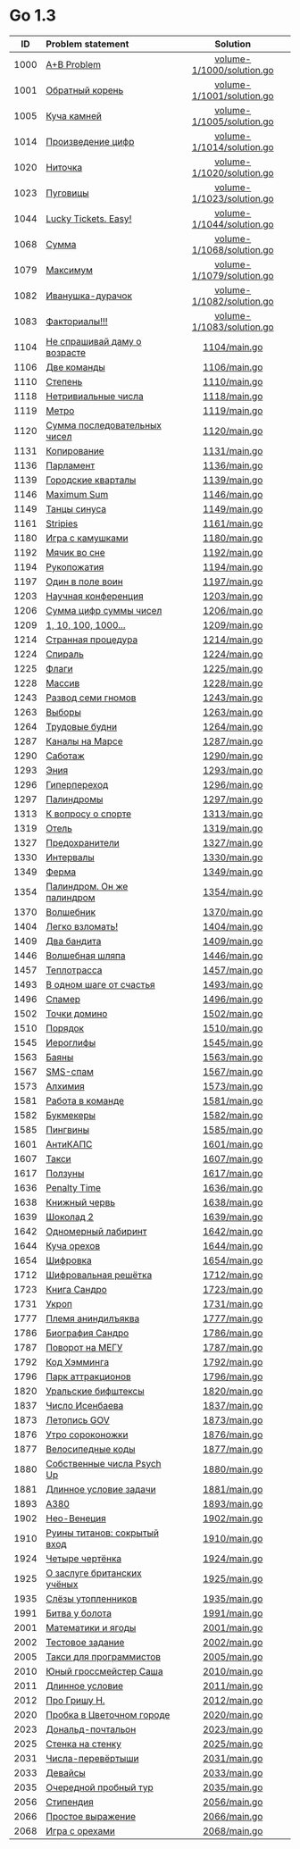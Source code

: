 # Go 1.3

| ID   | Problem statement                                                                      | Solution                                               |
|:----:|:---------------------------------------------------------------------------------------|:------------------------------------------------------:|
| 1000 | [A+B Problem](http://acm.timus.ru/problem.aspx?space=1&num=1000)                       | [volume-1/1000/solution.go](volume-1/1000/solution.go) |
| 1001 | [Обратный корень](http://acm.timus.ru/problem.aspx?space=1&num=1001)                   | [volume-1/1001/solution.go](volume-1/1001/solution.go) |
| 1005 | [Куча камней](http://acm.timus.ru/problem.aspx?space=1&num=1005)                       | [volume-1/1005/solution.go](volume-1/1005/solution.go) |
| 1014 | [Произведение цифр](http://acm.timus.ru/problem.aspx?space=1&num=1014)                 | [volume-1/1014/solution.go](volume-1/1014/solution.go) |
| 1020 | [Ниточка](http://acm.timus.ru/problem.aspx?space=1&num=1020)                           | [volume-1/1020/solution.go](volume-1/1020/solution.go) |
| 1023 | [Пуговицы](http://acm.timus.ru/problem.aspx?space=1&num=1023)                          | [volume-1/1023/solution.go](volume-1/1023/solution.go) |
| 1044 | [Lucky Tickets. Easy!](http://acm.timus.ru/problem.aspx?space=1&num=1044)              | [volume-1/1044/solution.go](volume-1/1044/solution.go) |
| 1068 | [Сумма](http://acm.timus.ru/problem.aspx?space=1&num=1068)                             | [volume-1/1068/solution.go](volume-1/1068/solution.go) |
| 1079 | [Максимум](http://acm.timus.ru/problem.aspx?space=1&num=1079)                          | [volume-1/1079/solution.go](volume-1/1079/solution.go) |
| 1082 | [Иванушка-дурачок](http://acm.timus.ru/problem.aspx?space=1&num=1082)                  | [volume-1/1082/solution.go](volume-1/1082/solution.go) |
| 1083 | [Факториалы!!!](http://acm.timus.ru/problem.aspx?space=1&num=1083)                     | [volume-1/1083/solution.go](volume-1/1083/solution.go) |
| 1104 | [Не спрашивай даму о возрасте](http://acm.timus.ru/problem.aspx?space=1&num=1104)      | [1104/main.go](1104/main.go) |
| 1106 | [Две команды](http://acm.timus.ru/problem.aspx?space=1&num=1106)                       | [1106/main.go](1106/main.go) |
| 1110 | [Степень](http://acm.timus.ru/problem.aspx?space=1&num=1110)                           | [1110/main.go](1110/main.go) |
| 1118 | [Нетривиальные числа](http://acm.timus.ru/problem.aspx?space=1&num=1118)               | [1118/main.go](1118/main.go) |
| 1119 | [Метро](http://acm.timus.ru/problem.aspx?space=1&num=1119)                             | [1119/main.go](1119/main.go) |
| 1120 | [Сумма последовательных чисел](http://acm.timus.ru/problem.aspx?space=1&num=1120)      | [1120/main.go](1120/main.go) |
| 1131 | [Копирование](http://acm.timus.ru/problem.aspx?space=1&num=1131)                       | [1131/main.go](1131/main.go) |
| 1136 | [Парламент](http://acm.timus.ru/problem.aspx?space=1&num=1136)                         | [1136/main.go](1136/main.go) |
| 1139 | [Городские кварталы](http://acm.timus.ru/problem.aspx?space=1&num=1139)                | [1139/main.go](1139/main.go) |
| 1146 | [Maximum Sum](http://acm.timus.ru/problem.aspx?space=1&num=1146)                       | [1146/main.go](1146/main.go) |
| 1149 | [Танцы синуса](http://acm.timus.ru/problem.aspx?space=1&num=1149)                      | [1149/main.go](1149/main.go) |
| 1161 | [Stripies](http://acm.timus.ru/problem.aspx?space=1&num=1161)                          | [1161/main.go](1161/main.go) |
| 1180 | [Игра с камушками](http://acm.timus.ru/problem.aspx?space=1&num=1180)                  | [1180/main.go](1180/main.go) |
| 1192 | [Мячик во сне](http://acm.timus.ru/problem.aspx?space=1&num=1192)                      | [1192/main.go](1192/main.go) |
| 1194 | [Рукопожатия](http://acm.timus.ru/problem.aspx?space=1&num=1194)                       | [1194/main.go](1194/main.go) |
| 1197 | [Один в поле воин](http://acm.timus.ru/problem.aspx?space=1&num=1197)                  | [1197/main.go](1197/main.go) |
| 1203 | [Научная конференция](http://acm.timus.ru/problem.aspx?space=1&num=1203)               | [1203/main.go](1203/main.go) |
| 1206 | [Сумма цифр суммы чисел](http://acm.timus.ru/problem.aspx?space=1&num=1206)            | [1206/main.go](1206/main.go) |
| 1209 | [1, 10, 100, 1000...](http://acm.timus.ru/problem.aspx?space=1&num=1209)               | [1209/main.go](1209/main.go) |
| 1214 | [Странная процедура](http://acm.timus.ru/problem.aspx?space=1&num=1214)                | [1214/main.go](1214/main.go) |
| 1224 | [Спираль](http://acm.timus.ru/problem.aspx?space=1&num=1224)                           | [1224/main.go](1224/main.go) |
| 1225 | [Флаги](http://acm.timus.ru/problem.aspx?space=1&num=1225)                             | [1225/main.go](1225/main.go) |
| 1228 | [Массив](http://acm.timus.ru/problem.aspx?space=1&num=1228)                            | [1228/main.go](1228/main.go) |
| 1243 | [Развод семи гномов](http://acm.timus.ru/problem.aspx?space=1&num=1243)                | [1243/main.go](1243/main.go) |
| 1263 | [Выборы](http://acm.timus.ru/problem.aspx?space=1&num=1263)                            | [1263/main.go](1263/main.go) |
| 1264 | [Трудовые будни](http://acm.timus.ru/problem.aspx?space=1&num=1264)                    | [1264/main.go](1264/main.go) |
| 1287 | [Каналы на Марсе](http://acm.timus.ru/problem.aspx?space=1&num=1287)                   | [1287/main.go](1287/main.go) |
| 1290 | [Саботаж](http://acm.timus.ru/problem.aspx?space=1&num=1290)                           | [1290/main.go](1290/main.go) |
| 1293 | [Эния](http://acm.timus.ru/problem.aspx?space=1&num=1293)                              | [1293/main.go](1293/main.go) |
| 1296 | [Гиперпереход](http://acm.timus.ru/problem.aspx?space=1&num=1296)                      | [1296/main.go](1296/main.go) |
| 1297 | [Палиндромы](http://acm.timus.ru/problem.aspx?space=1&num=1297)                        | [1297/main.go](1297/main.go) |
| 1313 | [К вопросу о спорте](http://acm.timus.ru/problem.aspx?space=1&num=1313)                | [1313/main.go](1313/main.go) |
| 1319 | [Отель](http://acm.timus.ru/problem.aspx?space=1&num=1319)                             | [1319/main.go](1319/main.go) |
| 1327 | [Предохранители](http://acm.timus.ru/problem.aspx?space=1&num=1327)                    | [1327/main.go](1327/main.go) |
| 1330 | [Интервалы](http://acm.timus.ru/problem.aspx?space=1&num=1330)                         | [1330/main.go](1330/main.go) |
| 1349 | [Ферма](http://acm.timus.ru/problem.aspx?space=1&num=1349)                             | [1349/main.go](1349/main.go) |
| 1354 | [Палиндром. Он же палиндром](http://acm.timus.ru/problem.aspx?space=1&num=1354)        | [1354/main.go](1354/main.go) |
| 1370 | [Волшебник](http://acm.timus.ru/problem.aspx?space=1&num=1370)                         | [1370/main.go](1370/main.go) |
| 1404 | [Легко взломать!](http://acm.timus.ru/problem.aspx?space=1&num=1404)                   | [1404/main.go](1404/main.go) |
| 1409 | [Два бандита](http://acm.timus.ru/problem.aspx?space=1&num=1409)                       | [1409/main.go](1409/main.go) |
| 1446 | [Волшебная шляпа](http://acm.timus.ru/problem.aspx?space=1&num=1446)                   | [1446/main.go](1446/main.go) |
| 1457 | [Теплотрасса](http://acm.timus.ru/problem.aspx?space=1&num=1457)                       | [1457/main.go](1457/main.go) |
| 1493 | [В одном шаге от счастья](http://acm.timus.ru/problem.aspx?space=1&num=1493)           | [1493/main.go](1493/main.go) |
| 1496 | [Спамер](http://acm.timus.ru/problem.aspx?space=1&num=1496)                            | [1496/main.go](1496/main.go) |
| 1502 | [Точки домино](http://acm.timus.ru/problem.aspx?space=1&num=1502)                      | [1502/main.go](1502/main.go) |
| 1510 | [Порядок](http://acm.timus.ru/problem.aspx?space=1&num=1510)                           | [1510/main.go](1510/main.go) |
| 1545 | [Иероглифы](http://acm.timus.ru/problem.aspx?space=1&num=1545)                         | [1545/main.go](1545/main.go) |
| 1563 | [Баяны](http://acm.timus.ru/problem.aspx?space=1&num=1563)                             | [1563/main.go](1563/main.go) |
| 1567 | [SMS-спам](http://acm.timus.ru/problem.aspx?space=1&num=1567)                          | [1567/main.go](1567/main.go) |
| 1573 | [Алхимия](http://acm.timus.ru/problem.aspx?space=1&num=1573)                           | [1573/main.go](1573/main.go) |
| 1581 | [Работа в команде](http://acm.timus.ru/problem.aspx?space=1&num=1581)                  | [1581/main.go](1581/main.go) |
| 1582 | [Букмекеры](http://acm.timus.ru/problem.aspx?space=1&num=1582)                         | [1582/main.go](1582/main.go) |
| 1585 | [Пингвины](http://acm.timus.ru/problem.aspx?space=1&num=1585)                          | [1585/main.go](1585/main.go) |
| 1601 | [АнтиКАПС](http://acm.timus.ru/problem.aspx?space=1&num=1601)                          | [1601/main.go](1601/main.go) |
| 1607 | [Такси](http://acm.timus.ru/problem.aspx?space=1&num=1607)                             | [1607/main.go](1607/main.go) |
| 1617 | [Ползуны](http://acm.timus.ru/problem.aspx?space=1&num=1617)                           | [1617/main.go](1617/main.go) |
| 1636 | [Penalty Time](http://acm.timus.ru/problem.aspx?space=1&num=1636)                      | [1636/main.go](1636/main.go) |
| 1638 | [Книжный червь](http://acm.timus.ru/problem.aspx?space=1&num=1638)                     | [1638/main.go](1638/main.go) |
| 1639 | [Шоколад 2](http://acm.timus.ru/problem.aspx?space=1&num=1639)                         | [1639/main.go](1639/main.go) |
| 1642 | [Одномерный лабиринт](http://acm.timus.ru/problem.aspx?space=1&num=1642)               | [1642/main.go](1642/main.go) |
| 1644 | [Куча орехов](http://acm.timus.ru/problem.aspx?space=1&num=1644)                       | [1644/main.go](1644/main.go) |
| 1654 | [Шифровка](http://acm.timus.ru/problem.aspx?space=1&num=1654)                          | [1654/main.go](1654/main.go) |
| 1712 | [Шифровальная решётка](http://acm.timus.ru/problem.aspx?space=1&num=1712)              | [1712/main.go](1712/main.go) |
| 1723 | [Книга Сандро](http://acm.timus.ru/problem.aspx?space=1&num=1723)                      | [1723/main.go](1723/main.go) |
| 1731 | [Укроп](http://acm.timus.ru/problem.aspx?space=1&num=1731)                             | [1731/main.go](1731/main.go) |
| 1777 | [Племя аниндилъяква](http://acm.timus.ru/problem.aspx?space=1&num=1777)                | [1777/main.go](1777/main.go) |
| 1786 | [Биография Сандро](http://acm.timus.ru/problem.aspx?space=1&num=1786)                  | [1786/main.go](1786/main.go) |
| 1787 | [Поворот на МЕГУ](http://acm.timus.ru/problem.aspx?space=1&num=1787)                   | [1787/main.go](1787/main.go) |
| 1792 | [Код Хэмминга](http://acm.timus.ru/problem.aspx?space=1&num=1792)                      | [1792/main.go](1792/main.go) |
| 1796 | [Парк аттракционов](http://acm.timus.ru/problem.aspx?space=1&num=1796)                 | [1796/main.go](1796/main.go) |
| 1820 | [Уральские бифштексы](http://acm.timus.ru/problem.aspx?space=1&num=1820)               | [1820/main.go](1820/main.go) |
| 1837 | [Число Исенбаева](http://acm.timus.ru/problem.aspx?space=1&num=1837)                   | [1837/main.go](1837/main.go) |
| 1873 | [Летопись GOV](http://acm.timus.ru/problem.aspx?space=1&num=1873)                      | [1873/main.go](1873/main.go) |
| 1876 | [Утро сороконожки](http://acm.timus.ru/problem.aspx?space=1&num=1876)                  | [1876/main.go](1876/main.go) |
| 1877 | [Велосипедные коды](http://acm.timus.ru/problem.aspx?space=1&num=1877)                 | [1877/main.go](1877/main.go) |
| 1880 | [Собственные числа Psych Up](http://acm.timus.ru/problem.aspx?space=1&num=1880)        | [1880/main.go](1880/main.go) |
| 1881 | [Длинное условие задачи](http://acm.timus.ru/problem.aspx?space=1&num=1881)            | [1881/main.go](1881/main.go) |
| 1893 | [A380](http://acm.timus.ru/problem.aspx?space=1&num=1893)                              | [1893/main.go](1893/main.go) |
| 1902 | [Нео-Венеция](http://acm.timus.ru/problem.aspx?space=1&num=1902)                       | [1902/main.go](1902/main.go) |
| 1910 | [Руины титанов: сокрытый вход](http://acm.timus.ru/problem.aspx?space=1&num=1910)      | [1910/main.go](1910/main.go) |
| 1924 | [Четыре чертёнка](http://acm.timus.ru/problem.aspx?space=1&num=1924)                   | [1924/main.go](1924/main.go) |
| 1925 | [О заслуге британских учёных](http://acm.timus.ru/problem.aspx?space=1&num=1925)       | [1925/main.go](1925/main.go) |
| 1935 | [Слёзы утопленников](http://acm.timus.ru/problem.aspx?space=1&num=1935)                | [1935/main.go](1935/main.go) |
| 1991 | [Битва у болота](http://acm.timus.ru/problem.aspx?space=1&num=1991)                    | [1991/main.go](1991/main.go) |
| 2001 | [Математики и ягоды](http://acm.timus.ru/problem.aspx?space=1&num=2001)                | [2001/main.go](2001/main.go) |
| 2002 | [Тестовое задание](http://acm.timus.ru/problem.aspx?space=1&num=2002)                  | [2002/main.go](2002/main.go) |
| 2005 | [Такси для программистов](http://acm.timus.ru/problem.aspx?space=1&num=2005)           | [2005/main.go](2005/main.go) |
| 2010 | [Юный гроссмейстер Саша](http://acm.timus.ru/problem.aspx?space=1&num=2010)            | [2010/main.go](2010/main.go) |
| 2011 | [Длинное условие](http://acm.timus.ru/problem.aspx?space=1&num=2011)                   | [2011/main.go](2011/main.go) |
| 2012 | [Про Гришу Н.](http://acm.timus.ru/problem.aspx?space=1&num=2012)                      | [2012/main.go](2012/main.go) |
| 2020 | [Пробка в Цветочном городе](http://acm.timus.ru/problem.aspx?space=1&num=2020)         | [2020/main.go](2020/main.go) |
| 2023 | [Дональд-почтальон](http://acm.timus.ru/problem.aspx?space=1&num=2023)                 | [2023/main.go](2023/main.go) |
| 2025 | [Стенка на стенку](http://acm.timus.ru/problem.aspx?space=1&num=2025)                  | [2025/main.go](2025/main.go) |
| 2031 | [Числа-перевёртыши](http://acm.timus.ru/problem.aspx?space=1&num=2031)                 | [2031/main.go](2031/main.go) |
| 2033 | [Девайсы](http://acm.timus.ru/problem.aspx?space=1&num=2033)                           | [2033/main.go](2033/main.go) |
| 2035 | [Очередной пробный тур](http://acm.timus.ru/problem.aspx?space=1&num=2035)             | [2035/main.go](2035/main.go) |
| 2056 | [Стипендия](http://acm.timus.ru/problem.aspx?space=1&num=2056)                         | [2056/main.go](2056/main.go) |
| 2066 | [Простое выражение](http://acm.timus.ru/problem.aspx?space=1&num=2066)                 | [2066/main.go](2066/main.go) |
| 2068 | [Игра с орехами](http://acm.timus.ru/problem.aspx?space=1&num=2068)                    | [2068/main.go](2068/main.go) |
